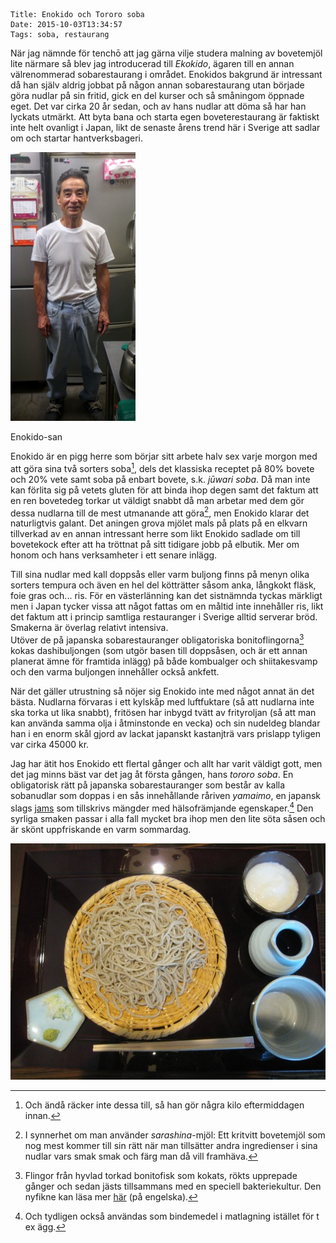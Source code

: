     Title: Enokido och Tororo soba
    Date: 2015-10-03T13:34:57
    Tags: soba, restaurang

När jag nämnde för tenchō att jag gärna vilje studera malning av bovetemjöl lite närmare så blev jag introducerad till *Ekokido*, ägaren till en annan välrenommerad sobarestaurang i området. Enokidos bakgrund är intressant då han själv aldrig jobbat på någon annan sobarestaurang utan började göra nudlar på sin fritid, gick en del kurser och så småningom öppnade eget. Det var cirka 20 år sedan, och av hans nudlar att döma så har han lyckats utmärkt. Att byta bana och starta egen boveterestaurang är faktiskt inte helt ovanligt i Japan, likt de senaste årens trend här i Sverige att sadlar om och startar hantverksbageri.

<div class="figure pull-right">
	<img src="/img/Enokido/Enokido-san.jpg" alt="Enokido-san">
	<p class="caption">Enokido-san</p>
</div>

Enokido är en pigg herre som börjar sitt arbete halv sex varje morgon med att göra sina två sorters soba[^0], dels det klassiska receptet på 80% bovete och 20% vete samt soba på enbart bovete, s.k. *jūwari soba*. Då man inte kan förlita sig på vetets gluten för att binda ihop degen samt det faktum att en ren bovetedeg torkar ut väldigt snabbt då man arbetar med dem gör dessa nudlarna till de mest utmanande att göra[^sarashina-juwari], men Enokido klarar det naturligtvis galant. <!-- hjälp: hälften av vattnet tillsätts först i kokande form för att protein ska koagulera --> Det aningen grova mjölet mals på plats på en elkvarn tillverkad av en annan intressant herre som likt Enokido sadlade om till bovetekock efter att ha tröttnat på sitt tidigare jobb på elbutik. Mer om honom och hans verksamheter i ett senare inlägg.

Till sina nudlar med kall doppsås eller varm buljong finns på menyn olika sorters tempura och även en hel del kötträtter såsom anka, långkokt fläsk, foie gras och... ris. För en västerlänning kan det sistnämnda tyckas märkligt men i Japan tycker vissa att något fattas om en måltid inte innehåller ris, likt det faktum att i princip samtliga restauranger i Sverige alltid serverar bröd. Smakerna är överlag relativt intensiva.  
Utöver de på japanska sobarestauranger obligatoriska bonitoflingorna[^bonito] kokas 
dashibuljongen (som utgör basen till doppsåsen, och är ett annan planerat ämne för framtida inlägg) på både kombualger och shiitakesvamp och den varma buljongen innehåller också ankfett.

När det gäller utrustning så nöjer sig Enokido inte med något annat än det bästa. Nudlarna förvaras i ett kylskåp <!-- temperatur 4-5 grader --> med luftfuktare (så att nudlarna inte ska torka ut lika snabbt), fritösen har inbygd tvätt av frityroljan (så att man kan använda samma olja i åtminstonde en vecka) och sin nudeldeg blandar han i en enorm skål gjord av lackat japanskt kastanjträ <!-- stor och djup skål underlättar fördelning av vattnet i mjölet --> vars prislapp tyligen var cirka 45000 kr.

Jag har ätit hos Enokido ett flertal gånger och allt har varit väldigt gott, men det jag minns bäst var det jag åt första gången, hans *tororo soba*. En obligatorisk rätt på japanska sobarestauranger som består av kalla sobanudlar som doppas i en sås innehållande råriven *yamaimo*, en japansk slags [jams](https://sv.wikipedia.org/wiki/Jams) som tillskrivs mängder med hälsofrämjande egenskaper.[^yamaimo] Den syrliga smaken passar i alla fall mycket bra ihop men den lite söta såsen och är skönt uppfriskande en varm sommardag.

![Tororo soba](/img/Enokido/Juwari-tororo.jpg)

[^0]: Och ändå räcker inte dessa till, så han gör några kilo eftermiddagen innan. 
[^sarashina-juwari]: I synnerhet om man använder *sarashina*-mjöl: Ett kritvitt bovetemjöl som nog mest kommer till sin rätt när man tillsätter andra ingredienser i sina nudlar vars smak smak och färg man då vill framhäva.
[^bonito]: Flingor från hyvlad torkad bonitofisk som kokats, rökts upprepade gånger och sedan jästs tillsammans med en speciell bakteriekultur. Den nyfikne kan läsa mer [här](https://en.wikipedia.org/wiki/Katsuobushi) (på engelska).
[^yamaimo]: Och tydligen också användas som bindemedel i matlagning istället för t ex ägg.
